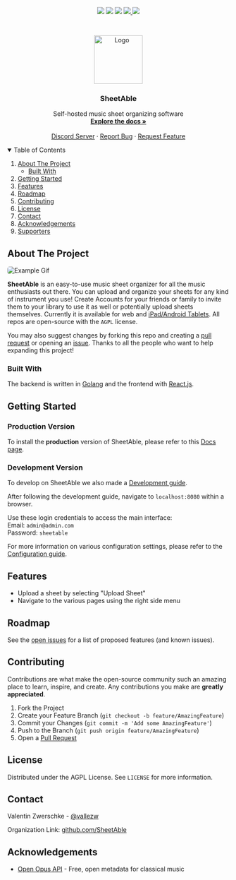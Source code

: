 <p align="center">
<img src="https://img.shields.io/github/forks/SheetAble/SheetAble?color=bf616a&labelColor=3b4252&style=for-the-badge"> <img src="https://img.shields.io/github/stars/SheetAble/SheetAble?color=d08770&labelColor=3b4252&style=for-the-badge"> <img src="https://img.shields.io/github/issues-raw/SheetAble/SheetAble?color=a3be8c&labelColor=3b4252&style=for-the-badge"> <a href="./LICENSE"> <img src="https://img.shields.io/static/v1?label=license&message=AGPL&color=81a1c1&labelColor=3b4252&style=for-the-badge"> </a>
<a href="https://discord.com/invite/QnFbxyPbRj"> <img src="https://img.shields.io/static/v1?label=discord&message=Join&color=5765F2&labelColor=3b4252&style=for-the-badge"> </a>
</p>
<br />
<p align="center">
  <a href="https://github.com/SheetAble">
    <img src="docs/LogoT.png" alt="Logo" width="110" height="110">
  </a>

  <h3 align="center">SheetAble</h3>

  <p align="center">
    Self-hosted music sheet organizing software
    <br />
    <a href="https://sheetable.net" target="_blank"><strong>Explore the docs »</strong></a>
    <br />
    <br />
    <a href="https://discord.com/invite/QnFbxyPbRj" target="_blank">Discord Server</a>
    ·
    <a href="https://github.com/SheetAble/SheetAble/issues">Report Bug</a>
    ·
    <a href="https://github.com/SheetAble/SheetAble/issues">Request Feature</a>
  </p>
</p>

<!-- TABLE OF CONTENTS -->
<details open="open">
  <summary>Table of Contents</summary>
  <ol>
    <li>
      <a href="#about-the-project">About The Project</a>
      <ul>
        <li><a href="#built-with">Built With</a></li>
      </ul>
    </li>
    <li>
		<a href="#getting-started">Getting Started</a>
    </li>
    <li><a href="#features">Features</a></li>
    <li><a href="#roadmap">Roadmap</a></li>
    <li><a href="#contributing">Contributing</a></li>
    <li><a href="#license">License</a></li>
    <li><a href="#contact">Contact</a></li>
    <li><a href="#acknowledgements">Acknowledgements</a></li>
    <li><a href="#supporters">Supporters</a></li>
  </ol>
</details>

<!-- ABOUT THE PROJECT -->

## About The Project

<img src="docs/SheetAbleShowcase.gif" alt="Example Gif" style="border-radius: 5px;">

**SheetAble** is an easy-to-use music sheet organizer for all the music enthusiasts out there. You can upload and organize your sheets for any kind of instrument you use!
Create Accounts for your friends or family to invite them to your library to use it as well or potentially upload sheets themselves.
Currently it is available for web and [iPad/Android Tablets](https://github.com/SheetAble/tablet-client). All repos are open-source with the `AGPL` license.

You may also suggest changes by forking this repo and creating a [pull request](https://github.com/SheetAble/SheetAble/compare) or opening an [issue](https://github.com/SheetAble/SheetAble/issues). Thanks to all the people who want to help expanding this project!

### Built With

The backend is written in [Golang](https://golang.org/) and the frontend with [React.js](https://reactjs.org/).

<!-- GETTING STARTED -->

## Getting Started

### Production Version

To install the **production** version of SheetAble, please refer to this [Docs page](https://sheetable.net/docs/Installation/installation).

### Development Version

To develop on SheetAble we also made a [Development guide](https://sheetable.net/docs/development).  

After following the development guide, navigate to `localhost:8080` within a browser.  

Use these login credentials to access the main interface:  
Email: `admin@admin.com`  
Password: `sheetable`  
  
For more information on various configuration settings, please refer to the [Configuration guide](https://sheetable.net/docs/configuration).

<!-- FEATURES -->
## Features

- Upload a sheet by selecting "Upload Sheet"
- Navigate to the various pages using the right side menu

<!-- ROADMAP -->

## Roadmap

See the [open issues](https://github.com/SheetAble/SheetAble/issues) for a list of proposed features (and known issues).

<!-- CONTRIBUTING -->

## Contributing

Contributions are what make the open-source community such an amazing place to learn, inspire, and create. Any contributions you make are **greatly appreciated**.

1. Fork the Project
2. Create your Feature Branch (`git checkout -b feature/AmazingFeature`)
3. Commit your Changes (`git commit -m 'Add some AmazingFeature'`)
4. Push to the Branch (`git push origin feature/AmazingFeature`)
5. Open a [Pull Request](https://github.com/SheetAble/SheetAble/compare)

<!-- LICENSE -->

## License

Distributed under the AGPL License. See `LICENSE` for more information.

<!-- CONTACT -->

## Contact

Valentin Zwerschke - [@vallezw](https://github.com/vallezw)

Organization Link: [github.com/SheetAble](https://github.com/SheetAble)

<!-- ACKNOWLEDGEMENTS -->

## Acknowledgements

- [Open Opus API](https://openopus.org) - Free, open metadata for classical music
